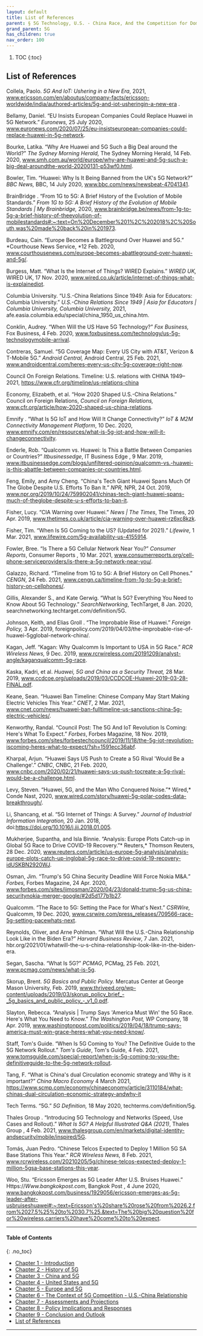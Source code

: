 ```yaml
---
layout: default
title: List of References       
parent: § 5G Technology, U.S. - China Race, And the Competition for Dominance 
grand_parent: 5G 
has_children: true
nav_order: 100
---
```

<style>
.dont-break-out {
  /* These are technically the same, but use both */
  overflow-wrap: break-word;
  word-wrap: break-word;

     -ms-word-break: break-all;
  /* This is the dangerous one in WebKit, as it breaks things wherever */
  word-break: break-all;
  /* Instead use this non-standard one: */
  word-break: break-word;
}

.youtube-container {
    position: relative;
    width: 100%;
    height: 0;
    padding-bottom: 56.25%;
}
.youtube-video {
    position: absolute;
    top: 0;
    left: 0;
    width: 100%;
    height: 100%;
}

</style>

<div class="dont-break-out" markdown="1">

1. TOC
{:toc}

## List of References
Collela, Paolo. *5G And IoT: Ushering in a New Era*, 2021, www.ericsson.com/en/aboutus/company-facts/ericsson-worldwide/india/authored-articles/5g-and-iot-usheringin-a-new-era . 

Bellamy, Daniel. “EU Insists European Companies Could Replace Huawei in 5G Network.” *Euronews,* 25 July 2020, www.euronews.com/2020/07/25/eu-insistseuropean-companies-could-replace-huawei-in-5g-network. 

Bourke, Latika. “Why Are Huawei and 5G Such a Big Deal around the World?” *The Sydney Morning Herald,* The Sydney Morning Herald, 14 Feb. 2020, www.smh.com.au/world/europe/why-are-huawei-and-5g-such-a-big-deal-aroundthe-world-20200131-p53wf0.html.

Bowler, Tim. “Huawei: Why Is It Being Banned from the UK's 5G Network?” *BBC News,* BBC, 14 July 2020, www.bbc.com/news/newsbeat-47041341. 

BrainBridge . “From 1G to 5G: A Brief History of the Evolution of Mobile Standards.” *From 1G to 5G: A Brief History of the Evolution of Mobile Standards | My Brainbridge,* 2020, www.brainbridge.be/news/from-1g-to-5g-a-brief-history-of-theevolution-of-mobilestandards#:~:text=On%20December%201%2C%202018%2C%20South,was%20made%20back%20in%201973. 

Burdeau, Cain. “Europe Becomes a Battleground Over Huawei and 5G.” *Courthouse News Service, *12 Feb. 2020, www.courthousenews.com/europe-becomes-abattleground-over-huawei-and-5g/.

Burgess, Matt. “What Is the Internet of Things? WIRED Explains.” *WIRED UK,*  WIRED UK, 17 Nov. 2020, www.wired.co.uk/article/internet-of-things-what-is-explainediot. 

Columbia University. “U.S.-China Relations Since 1949: Asia for Educators: Columbia University.” *U.S.-China Relations Since 1949 | Asia for Educators | Columbia University, Columbia University,* 2021, afe.easia.columbia.edu/special/china_1950_us_china.htm. 

Conklin, Audrey. “When Will the US Have 5G Technology?” *Fox Business,* Fox Business, 4 Feb. 2020, www.foxbusiness.com/technology/us-5g-technologymobile-arrival. 

Contreras, Samuel. “5G Coverage Map: Every US City with AT&T, Verizon & T-Mobile 5G.” *Android Central,* Android Central, 25 Feb. 2021, www.androidcentral.com/heres-every-us-city-5g-coverage-right-now.

Council On Foreign Relations. Timeline: U.S. relations with CHINA 1949–2021, https://www.cfr.org/timeline/us-relations-china 

Economy, Elizabeth, et al. “How 2020 Shaped U.S.-China Relations.” Council on Foreign Relations, *Council on Foreign Relations,* www.cfr.org/article/how-2020-shaped-us-china-relations. 

Emnify . “What Is 5G IoT and How Will It Change Connectivity?” *IoT & M2M Connectivity Management Platform*, 10 Dec. 2020, www.emnify.com/en/resources/what-is-5g-iot-and-how-will-it-changeconnectivity. 

Enderle, Rob. “Qualcomm vs. Huawei: Is This a Battle Between Companies or Countries?” *Itbusinessedge*, IT Business Edge , 9 Mar. 2019, www.itbusinessedge.com/blogs/unfiltered-opinion/qualcomm-vs.-huawei-is-this-abattle-between-companies-or-countries.html.

Feng, Emily, and Amy Cheng. “China's Tech Giant Huawei Spans Much Of The Globe Despite U.S. Efforts To Ban It.” *NPR,* NPR, 24 Oct. 2019, www.npr.org/2019/10/24/759902041/chinas-tech-giant-huawei-spans-much-of-theglobe-despite-u-s-efforts-to-ban-it. 

Fisher, Lucy. “CIA Warning over Huawei.” *News | The Times*, The Times, 20 Apr. 2019, www.thetimes.co.uk/article/cia-warning-over-huawei-rz6xc8kzk. 

Fisher, Tim. “When Is 5G Coming to the US? (Updated for 2021).” *Lifewire,* 1 Mar. 2021, www.lifewire.com/5g-availability-us-4155914. 

Fowler, Bree. “Is There a 5G Cellular Network Near You?” *Consumer Reports*, Consumer Reports , 10 Mar. 2021, www.consumerreports.org/cell-phone-serviceproviders/is-there-a-5g-network-near-you/. 

Galazzo, Richard. “Timeline from 1G to 5G: A Brief History on Cell Phones.” *CENGN*, 24 Feb. 2021, www.cengn.ca/timeline-from-1g-to-5g-a-brief-history-on-cellphones/. 

Gillis, Alexander S., and Kate Gerwig. “What Is 5G? Everything You Need to Know About 5G Technology.” *SearchNetworking*, TechTarget, 8 Jan. 2020, searchnetworking.techtarget.com/definition/5G. 

Johnson, Keith, and Elias Groll . “The Improbable Rise of Huawei.” *Foreign Policy,* 3 Apr. 2019, foreignpolicy.com/2019/04/03/the-improbable-rise-of-huawei-5gglobal-network-china/.

Kagan, Jeff. “Kagan: Why Qualcomm Is Important to USA in 5G Race.” *RCR Wireless News,* 9 Dec. 2019, www.rcrwireless.com/20191209/analyst-angle/kaganqualcomm-5g-race. 

Kaska, Kadri, et al. *Huawei, 5G and China as a Security Threat,* 28 Mar. 2019, www.ccdcoe.org/uploads/2019/03/CCDCOE-Huawei-2019-03-28-FINAL.pdf. 

Keane, Sean. “Huawei Ban Timeline: Chinese Company May Start Making Electric Vehicles This Year.” *CNET*, 2 Mar. 2021, www.cnet.com/news/huawei-ban-fulltimeline-us-sanctions-china-5g-electric-vehicles/. 

Kenworthy, Randal. “Council Post: The 5G And IoT Revolution Is Coming: Here's What To Expect.” *Forbes*, Forbes Magazine, 18 Nov. 2019, www.forbes.com/sites/forbestechcouncil/2019/11/18/the-5g-iot-revolution-iscoming-heres-what-to-expect/?sh=1591ecc36abf. 

Kharpal, Arjun. “Huawei Says US Push to Create a 5G Rival 'Would Be a Challenge'.” *CNBC*, CNBC, 21 Feb. 2020, www.cnbc.com/2020/02/21/huawei-says-us-push-tocreate-a-5g-rival-would-be-a-challenge.html.

Levy, Steven. “Huawei, 5G, and the Man Who Conquered Noise.”* Wired,* Conde Nast, 2020, www.wired.com/story/huawei-5g-polar-codes-data-breakthrough/. 

Li, Shancang, et al. “5G Internet of Things: A Survey.” *Journal of Industrial Information Integration,* 20 Jan. 2018, doi:https://doi.org/10.1016/j.jii.2018.01.005. 

Mukherjee, Supantha, and Isla Binnie. “Analysis: Europe Plots Catch-up in Global 5G Race to Drive COVID-19 Recovery.”* Reuters,* Thomson Reuters, 28 Dec. 2020, www.reuters.com/article/us-europe-5g-analysis/analysis-europe-plots-catch-up-inglobal-5g-race-to-drive-covid-19-recovery-idUSKBN2920WJ. 

Osman, Jim. “Trump's 5G China Security Deadline Will Force Nokia M&A.” *Forbes,* Forbes Magazine, 24 Apr. 2020, www.forbes.com/sites/jimosman/2020/04/23/donald-trump-5g-us-china-securitynokia-merger-google/#2d5d177b1b27. 

Qualcomm. “The Race to 5G: Setting the Pace for What's Next.” *CSRWire,* Qualcomm, 19 Dec. 2020, www.csrwire.com/press_releases/709566-race-5g-setting-pacewhats-next. 

Reynolds, Oliver, and Arne Pohlman. “What Will the U.S.-China Relationship Look Like in the Biden Era?” *Harvard Business Review*, 7 Jan. 2021, hbr.org/2021/01/whatwill-the-u-s-china-relationship-look-like-in-the-biden-era. 

Segan, Sascha. “What Is 5G?” *PCMAG*, PCMag, 25 Feb. 2021, www.pcmag.com/news/what-is-5g.


Skorup, Brent. *5G Basics and Public Policy.* Mercatus Center at George Mason University, Feb. 2019, www.thriveed.org/wp-content/uploads/2019/03/skorup_policy_brief_-_5g_basics_and_public_policy_-_v1_0.pdf. 

Slayton, Rebecca. “Analysis | Trump Says 'America Must Win' the 5G Race. Here's What You Need to Know.” *The Washington Post,* WP Company, 18 Apr. 2019, www.washingtonpost.com/politics/2019/04/18/trump-says-america-must-win-grace-heres-what-you-need-know/. 

Staff, Tom's Guide. “When Is 5G Coming to You? The Definitive Guide to the 5G Network Rollout.” *Tom's Guide*, Tom's Guide, 4 Feb. 2021, www.tomsguide.com/special-report/when-is-5g-coming-to-you-the-definitiveguide-to-the-5g-network-rollout. 

Tang, F. “What is China's dual Circulation economic strategy and Why is it important?” *China Macro Economy* 4 March 2021, https://www.scmp.com/economy/chinaeconomy/article/3110184/what-chinas-dual-circulation-economic-strategy-andwhy-it 

Tech Terms. “5G.” *5G Definition,* 18 May 2020, techterms.com/definition/5g. 

Thales Group . “Introducing 5G Technology and Networks (Speed, Use Cases and Rollout).” *What Is 5G? A Helpful Illustrated Q&A (2021)*, Thales Group , 4 Feb. 2021, www.thalesgroup.com/en/markets/digital-identity-andsecurity/mobile/inspired/5G. 

Tomás, Juan Pedro. “Chinese Telcos Expected to Deploy 1 Million 5G SA Base Stations This Year.” *RCR Wireless News,* 8 Feb. 2021, www.rcrwireless.com/20210205/5g/chinese-telcos-expected-deploy-1-million-5gsa-base-stations-this-year.

Woo, Stu. “Ericsson Emerges as 5G Leader After U.S. Bruises Huawei.” Https://*Www.bangkokpost.com*, Bangkok Post , 4 June 2020, www.bangkokpost.com/business/1929056/ericsson-emerges-as-5g-leader-after-usbruiseshuawei#:~:text=Ericsson's%20share%20rose%20from%2026.2,from%2027.5%25%20to%2030.7%25.&text=The%20big%20question%20for%20wireless,carriers%20have%20come%20to%20expect.

***

#### Table of Contents
{: .no_toc}

<ul><li> <a href="/docs/5G/5g-technology-us-china-race-and-the-competition-for-dominan-1/">Chapter 1 - Introduction</a></li><li> <a href="/docs/5G/5g-technology-us-china-race-and-the-competition-for-dominan-2/">Chapter 2 - History of 5G</a></li><li> <a href="/docs/5G/5g-technology-us-china-race-and-the-competition-for-dominan-3/">Chapter 3 - China and 5G</a></li><li> <a href="/docs/5G/5g-technology-us-china-race-and-the-competition-for-dominan-4/">Chapter 4 - United States and 5G</a></li><li> <a href="/docs/5G/5g-technology-us-china-race-and-the-competition-for-dominan-5/">Chapter 5 - Europe and 5G</a></li><li> <a href="/docs/5G/5g-technology-us-china-race-and-the-competition-for-dominan-6/">Chapter 6 - The Context of 5G Competition - U.S.-China Relationship</a></li><li> <a href="/docs/5G/5g-technology-us-china-race-and-the-competition-for-dominan-7/">Chapter 7 - Assessments and Projections</a></li><li> <a href="/docs/5G/5g-technology-us-china-race-and-the-competition-for-dominan-8/">Chapter 8 - Policy Implications and Responses</a></li><li> <a href="/docs/5G/5g-technology-us-china-race-and-the-competition-for-dominan-9/">Chapter 9 - Conclusion and Outlook</a></li><li> <a href="/docs/5G/5g-technology-us-china-race-and-the-competition-for-dominan-10/">List of References</a></li></ul>

***


</div>
